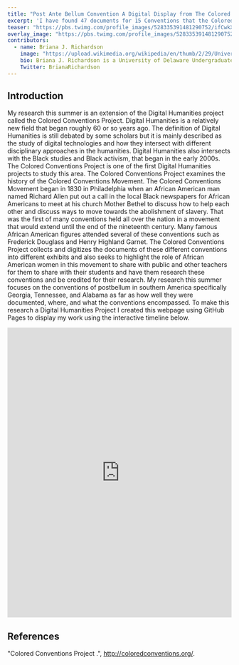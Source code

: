 ```yaml
---
title: "Post Ante Bellum Convention A Digital Display from The Colored Conventions Project"
excerpt: 'I have found 47 documents for 15 Conventions that the Colored Conventions Project very little if any documents on.'
teaser: "https://pbs.twimg.com/profile_images/528335391481290752/ifCwkX2C_400x400.jpeg"
overlay_image: "https://pbs.twimg.com/profile_images/528335391481290752/ifCwkX2C_400x400.jpeg"
contributors:
  - name: Briana J. Richardson
    image: "https://upload.wikimedia.org/wikipedia/en/thumb/2/29/University_of_Delaware_Seal.svg/1200px-University_of_Delaware_Seal.svg.png"
    bio: Briana J. Richardson is a University of Delaware Undergraduate student graduating with a degree in Africana Studies with a Concentration in Social Studies Education. She will be teaching Special Education in Las Vegas, Nevada. 
    Twitter: BrianaRichardson
---
```

## Introduction

My research this summer is an extension of the Digital Humanities project called the Colored Conventions Project. Digital Humanities is a relatively new field that began roughly 60 or so years ago. The definition of Digital Humanities is still debated by some scholars but it is mainly described as the study of digital technologies and how they intersect with different disciplinary approaches in the humanities. Digital Humanities also intersects with the Black studies and Black activism, that began in the early 2000s.
The Colored Conventions Project is one of the first Digital Humanities projects to study this area. The Colored Conventions Project examines the history of  the Colored Conventions Movement. The Colored Conventions Movement began in 1830 in Philadelphia when an African American man named Richard Allen put out a call in the local Black newspapers for African Americans to meet at his church Mother Bethel to discuss how to help each other and discuss ways to move towards the abolishment of slavery. That was the first of many conventions held all over the nation in a movement that would extend until the end of the nineteenth century. Many famous African American figures attended several of these conventions such as Frederick Douglass and Henry Highland Garnet. The Colored Conventions Project collects and digitizes the documents of these different conventions into different exhibits and also seeks to highlight the role of African American women in this movement to share with public and other teachers for them to share with their students and have them research these conventions and be credited for their research. My research this summer focuses on the conventions of postbellum in southern America specifically Georgia, Tennessee, and Alabama as far as how well they were documented, where, and what the conventions encompassed. To make this research a Digital Humanities Project I created this webpage using GitHub Pages to display my work using the interactive timeline below.

<iframe src='https://cdn.knightlab.com/libs/timeline3/latest/embed/index.html?source=14TvH4dIiqCB7FYndStOLj2yTPf-lXNeeVJanjLmG7Sw&font=Default&lang=en&initial_zoom=2&height=650' width='100%' height='650' webkitallowfullscreen mozallowfullscreen allowfullscreen frameborder='0'></iframe>






## References
"Colored Conventions Project
.", http://coloredconventions.org/.
